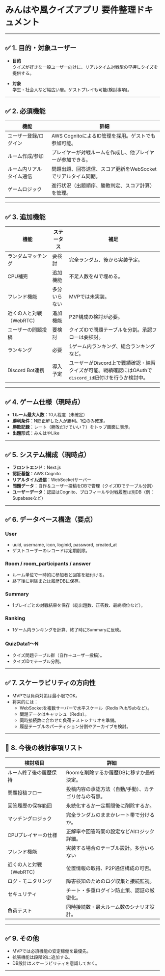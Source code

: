 # みんはや風クイズアプリ 要件整理ドキュメント

---

## ✅ 1. 目的・対象ユーザー

- **目的**  
  クイズが好きな一般ユーザー向けに、リアルタイム対戦型の早押しクイズを提供する。

- **対象**  
  学生・社会人など幅広い層。ゲストプレイも可能(検討事項)。

---

## ✅ 2. 必須機能

| 機能 | 詳細 |
|------|------|
| ユーザー登録/ログイン | AWS CognitoによるID管理を採用。ゲストでも参加可能。 |
| ルーム作成/参加 | プレイヤーが対戦ルームを作成し、他プレイヤーが参加できる。 |
| ルーム内リアルタイム通信 | 問題出題、回答送信、スコア更新をWebSocketでリアルタイム同期。 |
| ゲームロジック | 進行状況（出題順序、勝敗判定、スコア計算）を管理。 |

---

## ✅ 3. 追加機能

| 機能 | ステータス | 補足 |
|------|------------|------|
| ランダムマッチング | 要検討 | 完全ランダム、後から実装予定。 |
| CPU補完 | 追加機能 | 不足人数をAIで埋める。 |
| フレンド機能 | 多分いらない | MVPでは未実装。 |
| 近くの人と対戦（WebRTC） | 追加機能 | P2P構成の検討が必要。 |
| ユーザーの問題投稿 | 要検討 | クイズIDで問題テーブルを分割。承認フローは要検討。 |
| ランキング | 必要 | 1ゲーム内ランキング、総合ランキングなど。 |
| Discord Bot連携 | 導入予定 | ユーザーがDiscord上で戦績確認・練習クイズが可能。戦績確認にはOAuthで`discord_id`紐付けを行うか検討中。 |

---

## ✅ 4. ゲーム仕様（現時点）

- **1ルーム最大人数**：10人程度（未確定）
- **勝利条件**：N問正解した人が勝利。1位のみ確定。
- **勝敗記録**：レート（勝敗だけでいい？）をトップ画面に表示。
- **出題形式**：みんはやLike

---

## ✅ 5. システム構成（現時点）

- **フロントエンド**：Next.js
- **認証基盤**：AWS Cognito
- **リアルタイム通信**：WebSocketサーバー
- **問題データ**：自作＆ユーザー投稿をDBで管理（クイズIDでテーブル分割）
- **ユーザーデータ**：認証はCognito、プロフィールや対戦履歴は別DB（例：Supabaseなど）

---

## ✅ 6. データベース構造（要点）

### User
- uuid, username, icon, loginid, password, created_at
- ゲストユーザーのレコードは定期削除。

### Room / room_participants / answer
- ルーム単位で一時的に参加者と回答を紐付ける。
- 終了後に削除または履歴DBに保存。

### Summary
- 1プレイごとの対戦結果を保存（総出題数、正答数、最終順位など）。

### Ranking
- 1ゲーム内ランキングを計算、終了時にSummaryに反映。

### QuizData1〜N
- クイズ問題テーブル群（自作＋ユーザー投稿）。
- クイズIDでテーブル分割。

---

## ✅ 7. スケーラビリティの方向性

- MVPでは負荷対策は最小限でOK。
- 将来的には：
  - WebSocketを複数サーバーで水平スケール（Redis Pub/Subなど）。
  - 問題データはキャッシュ（Redis）。
  - 同時接続数に合わせた負荷テストシナリオを準備。
  - 履歴テーブルのパーティション分割やアーカイブを検討。

---

## 📝 8. 今後の検討事項リスト

| 検討項目 | 詳細 |
|----------|------|
| ルーム終了後の履歴保持 | Roomを削除するか履歴DBに移すか最終決定。 |
| 問題投稿フロー | 投稿内容の承認方法（自動/手動）、カテゴリ付与の有無。 |
| 回答履歴の保存範囲 | 永続化するか一定期間後に削除するか。 |
| マッチングロジック | 完全ランダムのままかレート帯で分けるか。 |
| CPUプレイヤーの仕様 | 正解率や回答時間の設定などAIロジック詳細。 |
| フレンド機能 | 実装する場合のテーブル設計。多分いらない |
| 近くの人と対戦（WebRTC） | 位置情報の取得、P2P通信構成の可否。 |
| ログ・モニタリング | 障害検知のためのログ収集と接続監視。 |
| セキュリティ | チート・多重ログイン防止策、認証の厳密化。 |
| 負荷テスト | 同時接続数・最大ルーム数のシナリオ設計。 |

---

## ✅ 9. その他

- MVPでは必須機能の安定稼働を最優先。
- 拡張機能は段階的に追加する。
- DB設計はスケーラビリティを意識しておく。

---

